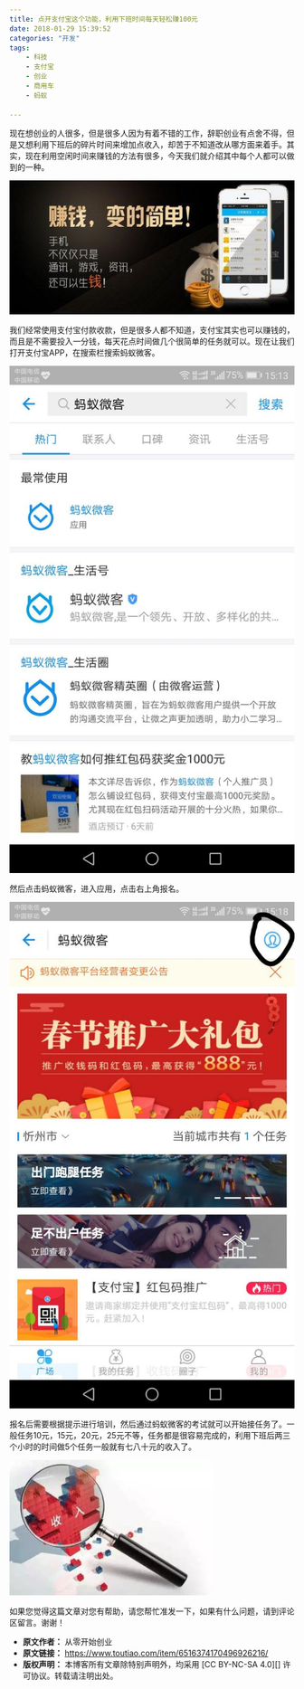```yaml
---
title: 点开支付宝这个功能，利用下班时间每天轻松赚100元
date: 2018-01-29 15:39:52
categories: "开发"
tags:
	- 科技
	- 支付宝
	- 创业
	- 商用车
	- 蚂蚁

---
```


现在想创业的人很多，但是很多人因为有着不错的工作，辞职创业有点舍不得，但是又想利用下班后的碎片时间来增加点收入，却苦于不知道改从哪方面来着手。其实，现在利用空闲时间来赚钱的方法有很多，今天我们就介绍其中每个人都可以做到的一种。

![点开支付宝这个功能，利用下班时间每天轻松赚100元][100]

我们经常使用支付宝付款收款，但是很多人都不知道，支付宝其实也可以赚钱的，而且是不需要投入一分钱，每天花点时间做几个很简单的任务就可以。现在让我们打开支付宝APP，在搜索栏搜索蚂蚁微客。

![点开支付宝这个功能，利用下班时间每天轻松赚100元][100 1]

然后点击蚂蚁微客，进入应用，点击右上角报名。

![点开支付宝这个功能，利用下班时间每天轻松赚100元][100 2]

报名后需要根据提示进行培训，然后通过蚂蚁微客的考试就可以开始接任务了。一般任务10元，15元，20元，25元不等，任务都是很容易完成的，利用下班后两三个小时的时间做5个任务一般就有七八十元的收入了。

![点开支付宝这个功能，利用下班时间每天轻松赚100元][100 3]

如果您觉得这篇文章对您有帮助，请您帮忙准发一下，如果有什么问题，请到评论区留言。谢谢！



[100]: static/resources/crawler/A2AQ-N2YZ-YQVV.jpg
[100 1]: static/resources/crawler/MMRY-32MI-Z7FZ.jpg
[100 2]: static/resources/crawler/RJZB-Y2AR-NRNY.jpg
[100 3]: static/resources/crawler/MII6-NVER-YVIB.jpg
 *  **原文作者：** 从零开始创业
 *  **原文链接：** https://www.toutiao.com/item/6516374170496926216/
 *  **版权声明：** 本博客所有文章除特别声明外，均采用 [CC BY-NC-SA 4.0][] 许可协议。转载请注明出处。
